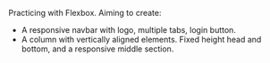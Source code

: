 Practicing with Flexbox. Aiming to create:

- A responsive navbar with logo, multiple tabs, login button.
- A column with vertically aligned elements. Fixed height head and bottom, and a responsive middle section.